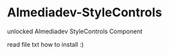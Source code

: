 # Almediadev-StyleControls
unlocked Almediadev StyleControls Component

read file txt how to install :)
